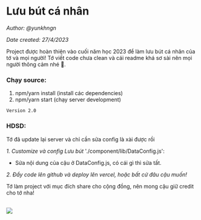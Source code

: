 # Lưu bút cá nhân
*Author: @yunkhngn*

*Date created: 27/4/2023*

Project được hoàn thiện vào cuối năm học 2023 để làm lưu bút cá nhân của tớ và mọi người! Tớ viết code chưa clean và cái readme khá sơ sài nên mọi người thông cảm nhé 🗿.

### Chạy source:

1. npm/yarn install (install các dependencies)
2. npm/yarn start (chạy server development)

`Version 2.0`
### HDSD:

Tớ đã update lại server và chỉ cần sửa config là xài được rồi

*1. Customize và config Lưu bút*
'./component/lib/DataConfig.js':
- Sửa nội dung của cậu ở DataConfig.js, có cái gì thì sửa tất.

*2. Đẩy code lên github và deploy lên vercel, hoặc bất cứ đâu cậu muốn!*

Tớ làm project với mục đích share cho cộng đồng, nên mong cậu giữ credit cho tớ nha!

<br>
<img src="https://i.imgur.com/pVxxd8E.jpg" style="border-radius:5px, margin-top:15px"/>